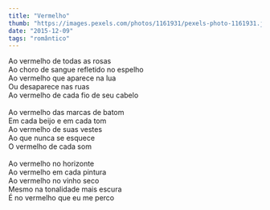```yaml
---
title: "Vermelho"
thumb: "https://images.pexels.com/photos/1161931/pexels-photo-1161931.jpeg"
date: "2015-12-09"
tags: "romântico"
---
```

Ao vermelho de todas as rosas  
Ao choro de sangue refletido no espelho  
Ao vermelho que aparece na lua  
Ou desaparece nas ruas  
Ao vermelho de cada fio de seu cabelo  
<br />
Ao vermelho das marcas de batom  
Em cada beijo e em cada tom  
Ao vermelho de suas vestes  
Ao que nunca se esquece  
O vermelho de cada som  
<br />
Ao vermelho no horizonte  
Ao vermelho em cada pintura  
Ao vermelho no vinho seco  
Mesmo na tonalidade mais escura  
É no vermelho que eu me perco  